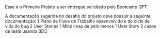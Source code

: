 Esse é o Primeiro Projeto a ser entregue solicitado pelo Bootcamp QFT

A documentação sugerida no desafio do projeto deve possuir a seguinte documentação:
1 Plano de Fluxo de Trabalho desenvolvido e do ciclo de vida do bug 
2 User Stories 
1 Mind-map de pelo menos 1 User Story
2 casos de teste usando BDD

